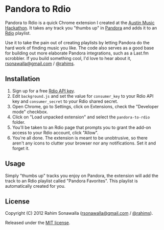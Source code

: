 # Pandora to Rdio
Pandora to Rdio is a quick Chrome extension I created at the [Austin Music Hackathon](http://austinmusichacks.eventbrite.com/). It takes any track you "thumbs up" in [Pandora](http://www.pandora.com) and adds it to an [Rdio](http://www.rdio.com) playlist.

Use it to take the pain out of creating playlists by letting Pandora do the hard work of finding music you like. The code also serves as a good base for building out more elaborate Pandora integrations, such as a Last.fm scrobbler. If you build something cool, I'd love to hear about it, [rsonawalla@gmail.com](mailto:rsonawalla@gmail.com) / [@rahims](https://twitter.com/rahims).

## Installation
1. Sign up for a free [Rdio API key](http://developer.rdio.com).
2. Edit `background.js` and set the value for `consumer_key` to your Rdio API key and `consumer_secret` to your Rdio shared secret.
3. Open Chrome, go to Settings, click on Extensions, check the "Developer mode" checkbox.
4. Click on "Load unpacked extension" and select the `pandora-to-rdio` folder.
5. You'll be taken to an Rdio page that prompts you to grant the add-on access to your Rdio account, click "Allow".
6. You're all done. The extension is meant to be unobtrusive, so there aren't any icons to clutter your browser nor any notifications. Set it and forget it.

## Usage
Simply "thumbs up" tracks you enjoy on Pandora, the extension will add the track to an Rdio playlist called "Pandora Favorites". This playlist is automatically created for you.

## License
Copyright (C) 2012 Rahim Sonawalla ([rsonawalla@gmail.com](mailto:rsonawalla@gmail.com) / [@rahims](http://twitter.com/rahims)).

Released under the [MIT license](http://www.opensource.org/licenses/mit-license.php).
